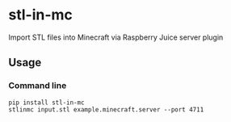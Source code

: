 # stl-in-mc
Import STL files into Minecraft via Raspberry Juice server plugin

## Usage
### Command line
```
pip install stl-in-mc
stlinmc input.stl example.minecraft.server --port 4711
```
